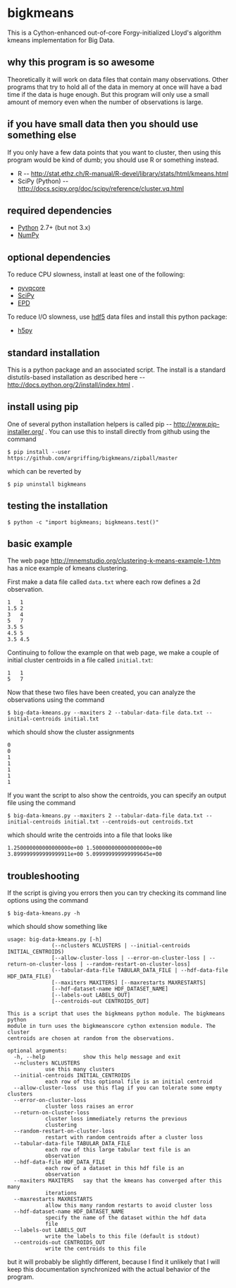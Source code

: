 bigkmeans
=========

This is a Cython-enhanced out-of-core Forgy-initialized
Lloyd's algorithm kmeans implementation for Big Data.


why this program is so awesome
------------------------------

Theoretically it will work on data files
that contain many observations.
Other programs that try to hold all of the data in memory at once
will have a bad time if the data is huge enough.
But this program will only use a small amount of memory
even when the number of observations is large.


if you have small data then you should use something else
---------------------------------------------------------

If you only have a few data points that you want to cluster,
then using this program would be kind of dumb;
you should use R or something instead.

 * R -- http://stat.ethz.ch/R-manual/R-devel/library/stats/html/kmeans.html
 * SciPy (Python) -- http://docs.scipy.org/doc/scipy/reference/cluster.vq.html


required dependencies
---------------------

 * [Python](http://python.org/) 2.7+ (but not 3.x)
 * [NumPy](http://www.numpy.org/)


optional dependencies
---------------------

To reduce CPU slowness, install at least one of the following:
 * [pyvqcore](https://github.com/argriffing/pyvqcore)
 * [SciPy](http://www.scipy.org/)
 * [EPD](http://www.enthought.com/products/epd.php)

To reduce I/O slowness, use [hdf5](http://www.hdfgroup.org/HDF5/)
data files and install this python package:
 * [h5py](http://www.h5py.org/)


standard installation
---------------------

This is a python package and an associated script.
The install is a standard distutils-based installation
as described here -- http://docs.python.org/2/install/index.html .

install using pip
-----------------

One of several python installation helpers is called
pip -- http://www.pip-installer.org/ .
You can use this to install directly from github
using the command

`$ pip install --user https://github.com/argriffing/bigkmeans/zipball/master`

which can be reverted by

`$ pip uninstall bigkmeans`


testing the installation
------------------------

`$ python -c "import bigkmeans; bigkmeans.test()"`


basic example
-------------

The web page
http://mnemstudio.org/clustering-k-means-example-1.htm
has a nice example of kmeans clustering.

First make a data file called `data.txt`
where each row defines a 2d observation.
    
	1	1
	1.5	2
	3	4
	5	7
	3.5	5
	4.5	5
	3.5	4.5

Continuing to follow the example on that web page,
we make a couple of initial cluster centroids
in a file called `initial.txt`:

	1	1
	5	7

Now that these two files have been created,
you can analyze the observations using the command

`$ big-data-kmeans.py --maxiters 2
	--tabular-data-file data.txt --initial-centroids initial.txt`

which should show the cluster assignments

	0
	0
	1
	1
	1
	1
	1

If you want the script to also show the centroids,
you can specify an output file using the command

`$ big-data-kmeans.py --maxiters 2
	--tabular-data-file data.txt
	--initial-centroids initial.txt
	--centroids-out centroids.txt`

which should write the centroids into a file that looks like

	1.250000000000000000e+00 1.500000000000000000e+00
	3.899999999999999911e+00 5.099999999999999645e+00


troubleshooting
---------------

If the script is giving you errors then you can try checking
its command line options using the command

`$ big-data-kmeans.py -h`

which should show something like
	
	usage: big-data-kmeans.py [-h]
				  (--nclusters NCLUSTERS | --initial-centroids INITIAL_CENTROIDS)
				  [--allow-cluster-loss | --error-on-cluster-loss | --return-on-cluster-loss | --random-restart-on-cluster-loss]
				  (--tabular-data-file TABULAR_DATA_FILE | --hdf-data-file HDF_DATA_FILE)
				  [--maxiters MAXITERS] [--maxrestarts MAXRESTARTS]
				  [--hdf-dataset-name HDF_DATASET_NAME]
				  [--labels-out LABELS_OUT]
				  [--centroids-out CENTROIDS_OUT]

	This is a script that uses the bigkmeans python module. The bigkmeans python
	module in turn uses the bigkmeanscore cython extension module. The cluster
	centroids are chosen at random from the observations.

	optional arguments:
	  -h, --help            show this help message and exit
	  --nclusters NCLUSTERS
				use this many clusters
	  --initial-centroids INITIAL_CENTROIDS
				each row of this optional file is an initial centroid
	  --allow-cluster-loss  use this flag if you can tolerate some empty clusters
	  --error-on-cluster-loss
				cluster loss raises an error
	  --return-on-cluster-loss
				cluster loss immediately returns the previous
				clustering
	  --random-restart-on-cluster-loss
				restart with random centroids after a cluster loss
	  --tabular-data-file TABULAR_DATA_FILE
				each row of this large tabular text file is an
				observation
	  --hdf-data-file HDF_DATA_FILE
				each row of a dataset in this hdf file is an
				observation
	  --maxiters MAXITERS   say that the kmeans has converged after this many
				iterations
	  --maxrestarts MAXRESTARTS
				allow this many random restarts to avoid cluster loss
	  --hdf-dataset-name HDF_DATASET_NAME
				specify the name of the dataset within the hdf data
				file
	  --labels-out LABELS_OUT
				write the labels to this file (default is stdout)
	  --centroids-out CENTROIDS_OUT
				write the centroids to this file

but it will probably be slightly different,
because I find it unlikely that I will keep this documentation
synchronized with the actual behavior of the program.

